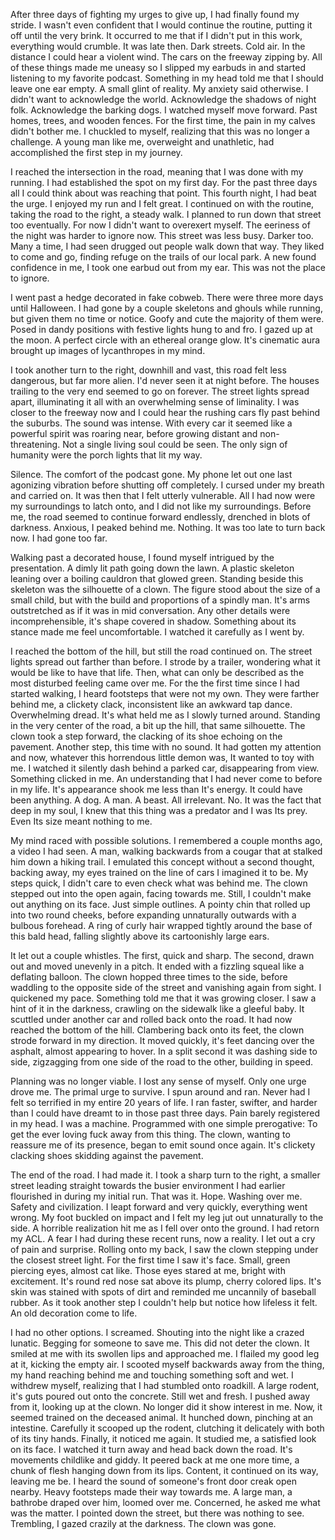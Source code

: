 After three days of fighting my urges to give up, I had finally found my stride. I wasn't even confident that I would continue the routine, putting it off until the very brink. It occurred to me that if I didn't put in this work, everything would crumble. It was late then. Dark streets. Cold air. In the distance I could hear a violent wind. The cars on the freeway zipping by. All of these things made me uneasy so I slipped my earbuds in and started listening to my favorite podcast. Something in my head told me that I should leave one ear empty. A small glint of reality. My anxiety said otherwise. I didn't want to acknowledge the world. Acknowledge the shadows of night folk. Acknowledge the barking dogs. I watched myself move forward. Past homes, trees, and wooden fences. For the first time, the pain in my calves didn't bother me. I chuckled to myself, realizing that this was no longer a challenge. A young man like me, overweight and unathletic, had accomplished the first step in my journey. 

I reached the intersection in the road, meaning that I was done with my running. I had established the spot on my first day. For the past three days all I could think about was reaching that point. This fourth night, I had beat the urge. I enjoyed my run and I felt great. I continued on with the routine, taking the road to the right, a steady walk. I planned to run down that street too eventually. For now I didn't want to overexert myself. The eeriness of the night was harder to ignore now. This street was less busy. Darker too. Many a time, I had seen drugged out people walk down that way. They liked to come and go, finding refuge on the trails of our local park. A new found confidence in me, I took one earbud out from my ear. This was not the place to ignore. 

I went past a hedge decorated in fake cobweb. There were three more days until Halloween. I had gone by a couple skeletons and ghouls while running, but given them no time or notice. Goofy and cute the majority of them were. Posed in dandy positions with festive lights hung to and fro. I gazed up at the moon. A perfect circle with an ethereal orange glow. It's cinematic aura brought up images of lycanthropes in my mind. 

I took another turn to the right, downhill and vast, this road felt less dangerous, but far more alien. I'd never seen it at night before. The houses trailing to the very end seemed to go on forever. The street lights spread apart, illuminating it all with an overwhelming sense of liminality. I was closer to the freeway now and I could hear the rushing cars fly past behind the suburbs. The sound was intense. With every car it seemed like a powerful spirit was roaring near, before growing distant and non-threatening. Not a single living soul could be seen. The only sign of  humanity were the porch lights that lit my way. 

Silence. The comfort of the podcast gone. My phone let out one last agonizing vibration before shutting off completely. I cursed under my breath and carried on. It was then that I felt utterly vulnerable. All I had now were my surroundings to latch onto, and I did not like my surroundings. Before me, the road seemed to continue forward endlessly, drenched in blots of darkness. Anxious, I peaked behind me. Nothing. It was too late to turn back now. I had gone too far. 

Walking past a decorated house, I found myself intrigued by the presentation. A dimly lit path going down the lawn. A plastic skeleton leaning over a boiling cauldron that glowed green. Standing beside this skeleton was the silhouette of a clown. The figure stood about the size of a small child, but with the build and proportions of a spindly man. It's arms outstretched as if it was in mid conversation. Any other details were incomprehensible, it's shape covered in shadow. Something about its stance made me feel uncomfortable. I watched it carefully as I went by. 

I reached the bottom of the hill, but still the road continued on. The street lights spread out farther than before. I strode by a trailer, wondering what it would be like to have that life. Then, what can only be described as the most disturbed feeling came over me. For the the first time since I had started walking, I heard footsteps that were not my own. They were farther behind me, a clickety clack, inconsistent like an awkward tap dance. Overwhelming dread. It's what held me as I slowly turned around. Standing in the very center of the road, a bit up the hill, that same silhouette. The clown took a step forward, the clacking of its shoe echoing on the pavement. Another step, this time with no sound. It had gotten my attention and now, whatever this horrendous little demon was, It wanted to toy with me. I watched it silently dash behind a parked car, disappearing from view. Something clicked in me. An understanding that I had never come to before in my life. It's appearance shook me less than It's energy. It could have been anything. A dog. A man. A beast. All irrelevant. No. It was the fact that deep in my soul, I knew that this thing was a predator and I was Its prey. Even Its size meant nothing to me. 

My mind raced with possible solutions. I remembered a couple months ago, a video I had seen. A man, walking backwards from a cougar that at stalked him down a hiking trail. I emulated this concept without a second thought, backing away, my eyes trained on the line of cars I imagined it to be. My steps quick, I didn't care to even check what was behind me. The clown stepped out into the open again, facing towards me. Still, I couldn't make out anything on its face. Just simple outlines. A pointy chin that rolled up into two round cheeks, before expanding unnaturally outwards with a bulbous forehead. A ring of curly hair wrapped tightly around the base of this bald head, falling slightly above its cartoonishly large ears. 

It let out a couple whistles. The first, quick and sharp. The second, drawn out and moved unevenly in a pitch. It ended with a fizzling squeal like a deflating balloon. The clown hopped three times to the side, before waddling to the opposite side of the street and vanishing again from sight. I quickened my pace. Something told me that it was growing closer. I saw a hint of it in the darkness, crawling on the sidewalk like a gleeful baby. It scuttled under another car and rolled back onto the road. It had now reached the bottom of the hill. Clambering back onto its feet, the clown strode forward in my direction. It moved quickly, it's feet dancing over the asphalt, almost appearing to hover. In a split second it was dashing side to side, zigzagging from one side of the road to the other, building in speed. 

Planning was no longer viable. I lost any sense of myself. Only one urge drove me. The primal urge to survive. I spun around and ran. Never had I felt so terrified in my entire 20 years of life. I ran faster, swifter, and harder than I could have dreamt to in those past three days. Pain barely registered in my head. I was a machine. Programmed with one simple prerogative: To get the ever loving fuck away from this thing. The clown, wanting to reassure me of its presence, began to emit sound once again. It's clickety clacking shoes skidding against the pavement. 

The end of the road. I had made it. I took a sharp turn to the right, a smaller street leading straight towards the busier environment I had earlier flourished in during my initial run. That was it. Hope. Washing over me. Safety and civilization. I leapt forward and very quickly, everything went wrong. My foot buckled on impact and I felt my leg jut out unnaturally to the side. A horrible realization hit me as I fell over onto the ground. I had retorn my ACL. A fear I had during these recent runs, now a reality. I let out a cry of pain and surprise. Rolling onto my back, I saw the clown stepping under the closest street light. For the first time I saw it's face. Small, green piercing eyes, almost cat like. Those eyes stared at me, bright with excitement. It's round red nose sat above its plump, cherry colored lips. It's skin was stained with spots of dirt and reminded me uncannily of baseball rubber. As it took another step I couldn't help but notice how lifeless it felt. An old decoration come to life. 

I had no other options. I screamed. Shouting into the night like a crazed lunatic. Begging for someone to save me. This did not deter the clown. It smiled at me with its swollen lips and approached me. I flailed my good leg at it, kicking the empty air. I scooted myself backwards away from the thing, my hand reaching behind me and touching something soft and wet. I withdrew myself, realizing that I had stumbled onto roadkill. A large rodent, it's guts poured out onto the concrete. Still wet and fresh. I pushed away from it, looking up at the clown. No longer did it show interest in me. Now, it seemed trained on the deceased animal. It hunched down, pinching at an intestine. Carefully it scooped up the rodent, clutching it delicately with both of its tiny hands. Finally, it noticed me again. It studied me, a satisfied look on its face. I watched it turn away and head back down the road. It's movements childlike and giddy. It peered back at me one more time, a chunk of flesh hanging down from its lips. Content, it continued on its way, leaving me be. I heard the sound of someone's front door creak open nearby. Heavy footsteps made their way towards me. A large man, a bathrobe draped over him, loomed over me. Concerned, he asked me what was the matter. I pointed down the street, but there was nothing to see. Trembling, I gazed crazily at the darkness. The clown was gone.